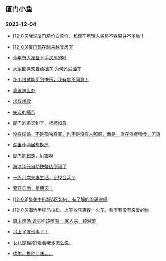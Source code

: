 ## 厦门小鱼 
### 2023-12-04

+ [[12-03]我说厦门房价白菜价，和现在年轻人买房不容易并不矛盾！](http://bbs.xmfish.com/read-htm-tid-18115000.html)

+ [[12-03]厦门现在越来越宜居了](http://bbs.xmfish.com/read-htm-tid-18115267.html)

+ [今年有人准备下手买房的吗](http://bbs.xmfish.com/read-htm-tid-18114979.html)

+ [大家都喜欢自动挡车 为何还买油车](http://bbs.xmfish.com/read-htm-tid-18115007.html)

+ [花小钱就能买到快乐，我有啥不同意！](http://bbs.xmfish.com/read-htm-tid-18115050.html)

+ [我该怎么办](http://bbs.xmfish.com/read-htm-tid-18115115.html)

+ [求救求救](http://bbs.xmfish.com/read-htm-tid-18115009.html)

+ [失恋的痛苦](http://bbs.xmfish.com/read-htm-tid-18115086.html)

+ [厦门的冬天到了，柿柿如意](http://bbs.xmfish.com/read-htm-tid-18115031.html)

+ [没有结婚，不是孤独寂寞，也不是没有人照顾，而是一直在浪费粮食，无语](http://bbs.xmfish.com/read-htm-tid-18115033.html)

+ [湖里小两居想换房](http://bbs.xmfish.com/read-htm-tid-18115139.html)

+ [厦门抓超速，厉害啊](http://bbs.xmfish.com/read-htm-tid-18115186.html)

+ [海沧15元自助快餐店倒闭了](http://bbs.xmfish.com/read-htm-tid-18115289.html)

+ [一周几次夫妻生活，比较合适？](http://bbs.xmfish.com/read-htm-tid-18115157.html)

+ [要开心哟，星期天！](http://bbs.xmfish.com/read-htm-tid-18115102.html)

+ [[12-03]集美中航城A区如何，有了解的能说说吗](http://bbs.xmfish.com/read-htm-tid-18115263.html)

+ [[12-03]海沧半程马拉松，上午收获笑容一火车。看下有没有亲爱的你](http://bbs.xmfish.com/read-htm-tid-18115220.html)

+ [周末鸡汤 该吃吃该喝喝 一家人来一顿湘菜](http://bbs.xmfish.com/read-htm-tid-18115134.html)

+ [吊上了就没事了！](http://bbs.xmfish.com/read-htm-tid-18115338.html)

+ [女儿是棉袄?看看我爹怎么说。](http://bbs.xmfish.com/read-htm-tid-18115291.html)

+ [偶尔，换种口味。。。](http://bbs.xmfish.com/read-htm-tid-18115173.html)

